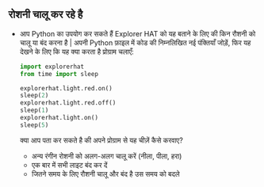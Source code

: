 ## रोशनी चालू कर रहे है

- आप Python का उपयोग कर सकते हैं Explorer HAT को यह बताने के लिए की किन रौशनी को चालू या बंद करना है | अपनी Python फ़ाइल में कोड की निम्नलिखित नई पंक्तियाँ जोड़ें, फिर यह देखने के लिए कि यह क्या करता है प्रोग्राम चलाएँ:
    
    ```python
    import explorerhat
    from time import sleep
    
    explorerhat.light.red.on()
    sleep(2)
    explorerhat.light.red.off()
    sleep(1)
    explorerhat.light.on()
    sleep(5)
    ```
    
    क्या आप पता कर सकते है की अपने प्रोग्राम से यह चीज़ें कैसे करवाए?
    
    - अन्य रंगीन रोशनी को अलग-अलग चालू करें (नीला, पीला, हरा)
    - एक बार में सभी लाइट बंद कर दें
    - जितने समय के लिए रौशनी चालू और बंद है उस समय को बदले